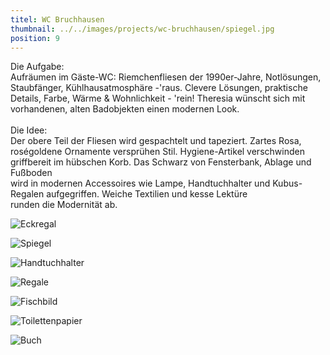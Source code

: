 ```yaml
---
titel: WC Bruchhausen
thumbnail: ../../images/projects/wc-bruchhausen/spiegel.jpg
position: 9
---
```


Die Aufgabe: <br>
Aufräumen im Gäste-WC:
Riemchenfliesen der 1990er-Jahre, Notlösungen, Staubfänger, Kühlhausatmosphäre -'raus. Clevere
Lösungen, praktische Details, Farbe, Wärme & Wohnlichkeit - 'rein!
Theresia wünscht sich mit vorhandenen, alten Badobjekten einen modernen Look. <br>
<br>
Die Idee: <br>
Der obere Teil der Fliesen wird gespachtelt und tapeziert. Zartes Rosa, roségoldene Ornamente
versprühen Stil.
Hygiene-Artikel verschwinden griffbereit im hübschen Korb. Das Schwarz von Fensterbank, Ablage und
Fußboden <br>
wird in modernen Accessoires wie Lampe, Handtuchhalter und Kubus-Regalen aufgegriffen. Weiche
Textilien und kesse Lektüre <br>
runden die Modernität ab.

![Eckregal](../../images/projects/wc-bruchhausen/eckregal_wc_2-5.jpg)

![Spiegel](../../images/projects/wc-bruchhausen/spiegel.jpg)

![Handtuchhalter](../../images/projects/wc-bruchhausen/handtuchhalter.jpg)

![Regale](../../images/projects/wc-bruchhausen/regale.jpg)

![Fischbild](../../images/projects/wc-bruchhausen/fischbild.jpg)

![Toilettenpapier](../../images/projects/wc-bruchhausen/toilettenpapier.jpg)

![Buch](../../images/projects/wc-bruchhausen/buch.jpg)
